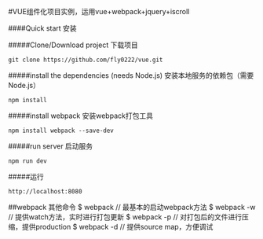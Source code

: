 
#VUE组件化项目实例，运用vue+webpack+jquery+iscroll 

####Quick start 安装

#####Clone/Download project 下载项目
```
git clone https://github.com/fly0222/vue.git
```
#####install the dependencies (needs Node.js) 安装本地服务的依赖包（需要Node.js）
```
npm install
```
#####install webpack 安装webpack打包工具
```
npm install webpack --save-dev
```
#####run server 启动服务
```
npm run dev
```
#####运行
```
http://localhost:8080
```




##webpack 其他命令
$ webpack // 最基本的启动webpack方法
$ webpack -w // 提供watch方法，实时进行打包更新
$ webpack -p // 对打包后的文件进行压缩，提供production
$ webpack -d // 提供source map，方便调试
